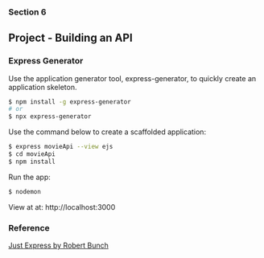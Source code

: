 ### Section 6

## Project - Building an API

### Express Generator
Use the application generator tool, express-generator, to quickly create an application skeleton.

```bash
$ npm install -g express-generator
# or
$ npx express-generator
```

Use the command below to create a scaffolded application:

```bash
$ express movieApi --view ejs
$ cd movieApi
$ npm install
```

Run the app:

```bash
$ nodemon
```

View at at:
http://localhost:3000


### Reference
[Just Express by Robert Bunch](https://practifitraining.udemy.com/course/just-express-with-a-bunch-of-node-and-http-in-detail)